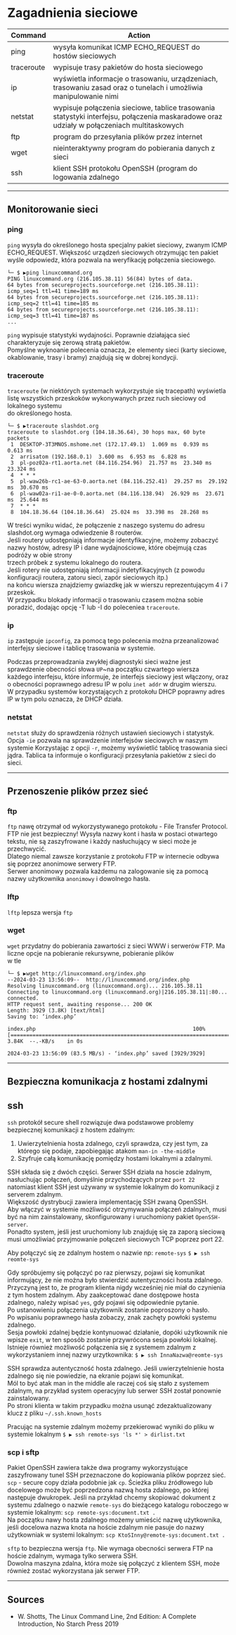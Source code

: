 # Zagadnienia sieciowe

| Command | Action |
|---------|--------|
| ping | wysyła komunikat ICMP ECHO_REQUEST do hostów sieciowych
| traceroute | wypisuje trasy pakietów do hosta sieciowego
| ip | wyświetla informacje o trasowaniu, urządzeniach, trasowaniu zasad oraz o tunelach i umożliwia manipulowanie nimi
| netstat | wypisuje połączenia sieciowe, tablice trasowania statystyki interfejsu, połączenia maskaradowe oraz udziały w połączeniach multitaskowych
| ftp | program do przesyłania plików przez internet
| wget | nieinteraktywny program do pobierania danych z sieci
| ssh | klient SSH protokołu OpenSSH (program do logowania zdalnego
___
## Monitorowanie sieci
### ping
`ping` wysyła do określonego hosta specjalny pakiet sieciowy, zwanym ICMP ECHO_REQUEST.
Większość urządzeń sieciowych otrzymując ten pakiet wyśle odpowiedz, która pozwala na weryfikację połączenia sieciowego.  
```
└─ $ ▶ping linuxcommand.org
PING linuxcommand.org (216.105.38.11) 56(84) bytes of data.
64 bytes from secureprojects.sourceforge.net (216.105.38.11): icmp_seq=1 ttl=41 time=189 ms
64 bytes from secureprojects.sourceforge.net (216.105.38.11): icmp_seq=2 ttl=41 time=185 ms
64 bytes from secureprojects.sourceforge.net (216.105.38.11): icmp_seq=3 ttl=41 time=187 ms
...
```
`ping` wypisuje statystyki wydajności. Poprawnie działająca sieć charakteryzuje się zerową stratą pakietów.  
Pomyślne wyknoanie polecenia oznacza, że elementy sieci (karty sieciowe, okablowanie, trasy i bramy) znajdują się w dobrej kondycji.  

### traceroute
`traceroute` (w niektórych systemach wykorzystuje się tracepath) wyświetla listę wszystkich przeskoków wykonywanych przez ruch sieciowy od lokalnego systemu  
do określonego hosta.  
```
└─ $ ▶traceroute slashdot.org
traceroute to slashdot.org (104.18.36.64), 30 hops max, 60 byte packets
 1  DESKTOP-3T3MNOS.mshome.net (172.17.49.1)  1.069 ms  0.939 ms  0.613 ms
 2  arrisatom (192.168.0.1)  3.600 ms  6.953 ms  6.828 ms
 3  pl-poz02a-rt1.aorta.net (84.116.254.96)  21.757 ms  23.340 ms  23.324 ms
 4  * * *
 5  pl-waw26b-rc1-ae-63-0.aorta.net (84.116.252.41)  29.257 ms  29.192 ms  30.670 ms
 6  pl-waw02a-ri1-ae-0-0.aorta.net (84.116.138.94)  26.929 ms  23.671 ms  25.644 ms
 7  * * *
 8  104.18.36.64 (104.18.36.64)  25.024 ms  33.398 ms  28.268 ms
```
W treści wyniku widać, że połączenie z naszego systemu do adresu slashdot.org wymaga odwiedzenie 8 routerów.  
Jeśli routery udostępniają informacje identyfikacyjne, możemy zobaczyć nazwy hostów, adresy IP i dane wydajnościowe, które obejmują czas podróży w obie strony  
trzech próbek z systemu lokalnego do routera.  
Jeśli rotery nie udostępniają informacji indetyfikacyjnych (z powodu konfiguracji routera, zatoru sieci, zapór sieciowych itp.)  
na końcu wiersza znajdziemy gwiazdkę jak w wierszu reprezentującym 4 i 7 przeskok.  
W przypadku blokady informacji o trasowaniu czasem można sobie poradzić, dodając opcję -T lub -I do poleceniea `traceroute`.  

### ip
`ip` zastępuje `ipconfig`, za pomocą tego polecenia można przeanalizować interfejsy sieciowe i tablicę trasowania w systemie.

Podczas przeprowadzania zwykłej diagnostyki sieci ważne jest sprawdzenie obecności słowa `UP`~na początku czwartego wiersza  
każdego interfejsu, które informuje, że interfejs sieciowy jest włączony, oraz o obecności poprawnego adresu IP w polu `inet addr` w drugim wierszu.  
W przypadku systemów korzystających z protokołu DHCP poprawny adres IP w tym polu oznacza, że DHCP działa.  

### netstat
`netstat` służy do sprawdzenia różnych ustawień sieciowych i statystyk.  
Opcja `-ie` pozwala na sprawdzenie interfejsów sieciowych w naszym systemie
Korzystając z opcji `-r`, możemy wyświetlić tablicę trasowania sieci jądra. Tablica ta informuje o konfiguracji przesyłania pakietów z sieci do sieci.
___
## Przenoszenie plików przez sieć
### ftp
`ftp` nawę otrzymał od wykorzystywanego protokołu - File Transfer Protocol.
FTP nie jest bezpieczny! Wysyła nazwy kont i hasła w postaci otwartego tekstu, nie są zaszyfrowane i każdy nasłuchujący w sieci może je przechwycić.  
Dlatego niemal zawsze korzystanie z protokołu FTP w internecie odbywa się poprzez anonimowe serwery FTP.  
Serwer anonimowy pozwala każdemu na zalogowanie się za pomocą nazwy użytkownika `anonimowy` i dowolnego hasła.  

### lftp
`lftp`  lepsza wersja `ftp`

### wget
`wget` przydatny do pobierania zawartości z sieci WWW i serwerów FTP. Ma liczne opcje na pobieranie rekursywne, pobieranie plików  
w tle
```
└─ $ ▶wget http://linuxcommand.org/index.php
--2024-03-23 13:56:09--  http://linuxcommand.org/index.php
Resolving linuxcommand.org (linuxcommand.org)... 216.105.38.11
Connecting to linuxcommand.org (linuxcommand.org)|216.105.38.11|:80... connected.
HTTP request sent, awaiting response... 200 OK
Length: 3929 (3.8K) [text/html]
Saving to: ‘index.php’

index.php                                                  100%[=======================================================================================================================================>]   3.84K  --.-KB/s    in 0s

2024-03-23 13:56:09 (83.5 MB/s) - ‘index.php’ saved [3929/3929]

```
___
## Bezpieczna komunikacja z hostami zdalnymi
## ssh
`ssh` protokół secure shell rozwiązuje dwa podstawowe problemy bezpiecznej komunikacji z hostem zdalnym:
1. Uwierzytelnienia hosta zdalnego, czyli sprawdza, czy jest tym, za którego się podaje, zapobiegając atakom `man-in -the-middle`  
2. Szyfruje całą komunikację pomiędzy hostami lokalnymi a zdalnymi.  

SSH składa się z dwóch części. Serwer SSH działa na hoscie zdalnym, nasłuchując połączeń, domyślnie przychodzących przez `port 22`  
natomiast klient SSH jest używany w systemie lokalnym do komunikacji z serverem zdalnym.  
Większość dystrybucji zawiera implementację SSH zwaną OpenSSH.  
Aby włączyć w systemie możliwość otrzymywania połączeń zdalnych, musi być na nim zainstalowany, skonfigurowany i uruchomiony pakiet `OpenSSH-server`.  
Ponadto system, jeśli jest uruchomiony lub znajduję się za zaporą sieciową musi umożliwiać przyjmowanie połączeń sieciowych TCP poprzez port 22.  

Aby połączyć się ze zdalnym hostem o nazwie np: `remote-sys`
`$ ▶ ssh reomte-sys`  

Gdy spróbujemy się połączyć po raz pierwszy, pojawi się komunikat informujący, że nie można było stwierdzić autentyczności hosta zdalnego.
Przyczyną jest to, że program klienta nigdy wcześniej nie miał do czynienia z tym hostem zdalnym. 
Aby zaakceptować dane dostępowe hosta zdalnego, należy wpisać `yes`, gdy pojawi się odpowiednie pytanie.  
Po ustanowieniu połączenia użytkownik zostanie poproszony o hasło.  
Po wpisaniu poprawnego hasła zobaczy, znak zachęty powłoki systemu zdalnego.  
Sesja powłoki zdalnej będzie kontynuować działanie, dopóki użytkownik nie wpisze `exit`, w ten sposób zostanie przywrócona sesja powłoki lokalnej.  
Istnieje również możliwość połączenia się z systemem zdalnym z wykorzystaniem innej nazwy urzytkownika:
``$ ▶ ssh InnaNazwa@reomte-sys``

SSH sprawdza autentyczność hosta zdalnego. Jeśli uwierzytelnienie hosta zdalnego się nie powiedzie, na ekranie pojawi się komunikat.  
Mól to być atak man in the middle ale raczej coś się stało z systemem zdalnym, na przykład system operacyjny lub serwer SSH został ponownie zainstalowany.  
Po stroni klienta w takim przypadku można usunąć zdezaktualizowany klucz z pliku `~/.ssh.known_hosts`

Pracując na systemie zdalnym możemy przekierować wyniki do pliku w systemie lokalnym
`$ ▶ ssh remote-sys 'ls *' > dirlist.txt`

### scp i sftp
Pakiet OpenSSH zawiera także dwa programy wykorzystujące zaszyfrowany tunel SSH przeznaczone do kopiowania plików poprzez sieć.  
`scp` - secure copy działa podobnie jak `cp`. Ścieżka pliku źródłowego lub docelowego może być poprzedzona nazwą hosta zdalnego, po której następuje dwukropek.
Jeśli na przykład chcemy skopiować dokument z systemu zdalnego o nazwie `remote-sys` do bieżącego katalogu roboczego w systemie lokalnym:
`scp remote-sys:document.txt .`  
Na początku nawy hosta zdalnego możemy umieścić nazwę użytkownika, jeśli docelowa nazwa knota na hoście zdalnym nie pasuje do nazwy użytkowniak w systemi lokalnym:
`scp KtoSInny@remote-sys:document.txt .`  

`sftp` to bezpieczna wersja `ftp`. Nie wymaga obecności serwera FTP na hoście zdalnym, wymaga tylko serwera SSH.  
Dowolna maszyna zdalna, która może się połączyć z klientem SSH, może również zostać wykorzystana jak serwer FTP.  
___
## Sources
- W. Shotts, The Linux Command Line, 2nd Edition: A Complete Introduction, No Starch Press 2019
